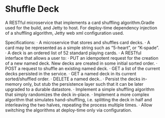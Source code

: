 # Shuffle Deck

A RESTful microservice that implements a card shuffling algorithm.Gradle used for the build, and Jetty to host. 
For deploy-time dependency injection of a shuffling algorithm, Jetty web xml configuration used.  

Specifications:
·         A microservice that stores and shuffles card decks.
·         A card may be represented as a simple string such as “5-heart”, or “K-spade”.
·         A deck is an ordered list of 52 standard playing cards.
·   A RESTful interface that allows a user to:
·         PUT an idempotent request for the creation of a new named deck.  New decks are created in some initial sorted order.
·         POST a request to shuffle an existing named deck.
·         GET a list of the current decks persisted in the service.
·         GET a named deck in its current sorted/shuffled order.
·         DELETE a named deck..
·         Persist the decks in-memory only, but stub the persistence layer such that it can be later upgraded to a durable datastore.
·         Implement a simple shuffling algorithm that simply randomizes the deck in-place.
·         Implement a more complex algorithm that simulates hand-shuffling, i.e. splitting the deck in half and interleaving the two halves, repeating the process multiple times.
·         Allow switching the algorithms at deploy-time only via configuration.
